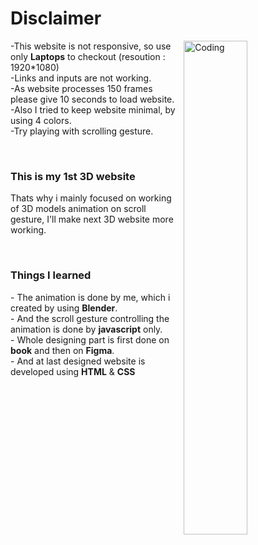 <h1>Disclaimer</h1>
<img margin-top="100px" align="right" alt="Coding" width="45%" src="https://cdn.dribbble.com/users/1514097/screenshots/5504420/3d-cube.gif">
<p>
  -This website is not responsive, so use only <strong>Laptops</strong> to checkout (resoution : 1920*1080) <br>
  -Links and inputs are not working.<br>
  -As website processes 150 frames please give 10 seconds to load website.<br>
  -Also I tried to keep website minimal, by using 4 colors. <br>
  -Try playing with scrolling gesture.
</p>
<br>
<h3>This is my 1st 3D website</h3>
<p>Thats why i mainly focused on working of 3D models animation on scroll gesture, I'll make next 3D website more working.</p>
<br>
<h3>Things I learned</h3>
<p>
  - The animation is done by me, which i created by using <strong>Blender</strong>.<br>
  - And the scroll gesture controlling the animation is done by <strong>javascript</strong> only.<br>
  - Whole designing part is first done on <strong>book</strong> and then on <strong>Figma</strong>.<br>
  - And at last designed website is developed using <strong>HTML</strong> & <strong>CSS</strong>
</p>


